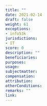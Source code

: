 ```yaml
---
title: ""
date: 2021-02-14
draft: false
weight: 61
exceptions:
- info53k
jurisdictions:
- IT
score: 0
description: "" 
beneficiaries:
purposes: 
usage:
subjectmatter:
compensation:
attribution: 
otherConditions: 
remarks: ""
link: 
---
```

